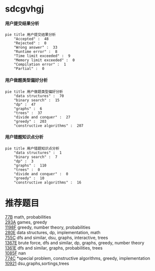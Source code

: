 # sdcgvhgj

<!-- tabs:start -->



#### **用户提交结果分析**

```mermaid
pie title 用户提交结果分析
    "Accepted" :  48
    "Rejected" :  0
    "Wrong answer" :  33
    "Runtime error" :  8
    "Time limit exceeded" :  9
    "Memory limit exceeded" :  0
    "Compilation error" :  1
    "Partial" :  0
```

#### **用户做题类型偏好分析**

```mermaid
pie title 用户做题类型偏好分析
    "data structures" :  70
    "binary search" :  15
    "dp" :  47
    "graphs" :  6
    "trees" :  37
    "divide and conquer" :  27
    "greedy" :  203
    "constructive algorithms" :  207
```
#### **用户错题知识点分析**

```mermaid
pie title 用户错题知识点分析
    "data structures" :  1
    "binary search" :  7
    "dp" :  3
    "graphs" :  110
    "trees" :  0
    "divide and conquer" :  0
    "greedy" :  10
    "constructive algorithms" :  16
```



<!-- tabs:end -->
# 推荐题目
[77B](https://codeforces.com/contest/77/problem/B)		math,
                        probabilities		  
[293A](https://codeforces.com/contest/293/problem/A)		games,
                        greedy		  
[1198F](https://codeforces.com/contest/1198/problem/F)		greedy,
                        number theory,
                        probabilities		  
[280E](https://codeforces.com/contest/280/problem/E)		data structures,
                        dp,
                        implementation,
                        math		  
[755C](https://codeforces.com/contest/755/problem/C)		dfs and similar,
                        dsu,
                        graphs,
                        interactive,
                        trees		  
[1367E](https://codeforces.com/contest/1367/problem/E)		brute force,
                        dfs and similar,
                        dp,
                        graphs,
                        greedy,
                        number theory		  
[1361E](https://codeforces.com/contest/1361/problem/E)		dfs and similar,
                        graphs,
                        probabilities,
                        trees		  
[1085F](https://codeforces.com/contest/1085/problem/F)		nan		  
[774C](https://codeforces.com/contest/774/problem/C)		*special problem,
                        constructive algorithms,
                        greedy,
                        implementation		  
[10921](https://codeforces.com/contest/1092/problem/1)		dsu,graphs,sortings,trees		  
